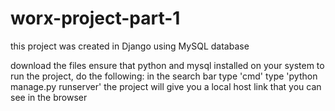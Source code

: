 # worx-project-part-1

this project was created in Django using MySQL database

download the files
ensure that python and mysql installed on your system
to run the project, do the following:
in the search bar type 'cmd'
type 'python manage.py runserver'
the project will give you a local host link that you can see in the browser
